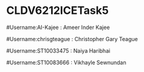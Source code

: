 # CLDV6212ICETask5

#Username:AI-Kajee : Ameer Inder Kajee

#Username:chrisgteague : Christopher Gary Teague

#Username:ST10033475 : Naiya Haribhai

#Username:ST10083666 : Vikhayle Sewnundan
